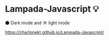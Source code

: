 
# Lampada-Javascript 💡

🌑 Dark mode and ☀️ light mode

https://charlonekt.github.io/Lampada-Javascript/

